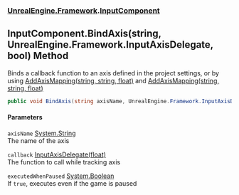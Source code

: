 ### [UnrealEngine.Framework](./UnrealEngine-Framework.md 'UnrealEngine.Framework').[InputComponent](./InputComponent.md 'UnrealEngine.Framework.InputComponent')
## InputComponent.BindAxis(string, UnrealEngine.Framework.InputAxisDelegate, bool) Method
Binds a callback function to an axis defined in the project settings, or by using [AddAxisMapping(string, string, float)](./Engine-AddAxisMapping(string_string_float).md 'UnrealEngine.Framework.Engine.AddAxisMapping(string, string, float)') and [AddAxisMapping(string, string, float)](./PlayerInput-AddAxisMapping(string_string_float).md 'UnrealEngine.Framework.PlayerInput.AddAxisMapping(string, string, float)')  
```csharp
public void BindAxis(string axisName, UnrealEngine.Framework.InputAxisDelegate callback, bool executedWhenPaused=false);
```
#### Parameters
<a name='UnrealEngine-Framework-InputComponent-BindAxis(string_UnrealEngine-Framework-InputAxisDelegate_bool)-axisName'></a>
`axisName` [System.String](https://docs.microsoft.com/en-us/dotnet/api/System.String 'System.String')  
The name of the axis  
  
<a name='UnrealEngine-Framework-InputComponent-BindAxis(string_UnrealEngine-Framework-InputAxisDelegate_bool)-callback'></a>
`callback` [InputAxisDelegate(float)](./InputAxisDelegate(float).md 'UnrealEngine.Framework.InputAxisDelegate(float)')  
The function to call while tracking axis  
  
<a name='UnrealEngine-Framework-InputComponent-BindAxis(string_UnrealEngine-Framework-InputAxisDelegate_bool)-executedWhenPaused'></a>
`executedWhenPaused` [System.Boolean](https://docs.microsoft.com/en-us/dotnet/api/System.Boolean 'System.Boolean')  
If `true`, executes even if the game is paused  
  
